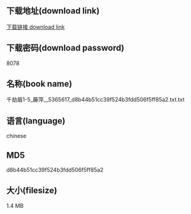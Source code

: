 ## 下载地址(download link)
[下载链接 download link](https://voluble-croquembouche-d321dc.netlify.app/?s=%E5%8D%83%E5%8A%AB%E7%9C%891-5_%E8%97%A4%E8%90%8D__5365617_d8b44b51cc39f524b3fdd506f5ff85a2.txt)

## 下载密码(download password)
8078

## 名称(book name)
千劫眉1-5_藤萍__5365617_d8b44b51cc39f524b3fdd506f5ff85a2.txt.txt

## 语言(language)
chinese

## MD5
d8b44b51cc39f524b3fdd506f5ff85a2

## 大小(filesize)
1.4 MB
